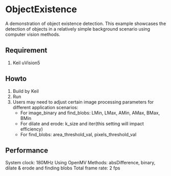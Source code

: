# ObjectExistence
A demonstration of object existence detection.
This example showcases the detection of objects in a relatively simple background scenario using computer vision methods.
## Requirement
1. Keil uVision5
## Howto
1. Build by Keil
2. Run
3. Users may need to adjust certain image processing parameters for different application scenarios:
    - For image_binary and find_blobs: LMin, LMax, AMin, AMax, BMax, BMin
    - For dilate and erode: k_size and iter(this setting will impact efficiency)
    - For find_blobs: area_threshold_val, pixels_threshold_val
## Performance
System clock: 180MHz
Using OpenMV
Methods: absDifference, binary, dilate & erode and finding blobs
Total frame rate: 2 fps


